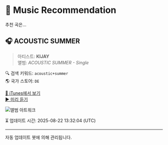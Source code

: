 
# 🎵 Music Recommendation

추천 곡은...

## 🎧 ACOUSTIC SUMMER  
> 아티스트: **KIJAY**  
> 앨범: _ACOUSTIC SUMMER - Single_  

🔍 검색 키워드: `acoustic+summer`  
🌎 국가 스토어: `DE`

[🔗 iTunes에서 보기](https://music.apple.com/de/album/acoustic-summer/1801079140?i=1801079141&uo=4)  
[▶️ 미리 듣기](https://audio-ssl.itunes.apple.com/itunes-assets/AudioPreview211/v4/6c/df/e9/6cdfe920-51f4-a091-477d-f56f3820edff/mzaf_141005439734660000.plus.aac.p.m4a)

![앨범 아트워크](https://is1-ssl.mzstatic.com/image/thumb/Music221/v4/80/6d/61/806d6151-8454-e983-1acd-2482f0582adf/artwork.jpg/100x100bb.jpg)

⏳ 업데이트 시간: 2025-08-22 13:32:04 (UTC)

---
자동 업데이트 봇에 의해 관리됩니다.
